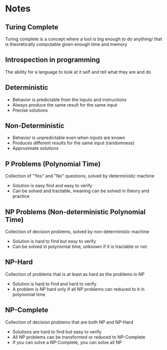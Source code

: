 # Notes

## Turing Complete

Turing complete is a concept where a tool is big enough to do anything/
that is theoretically computable given enough time and memory

## Introspection in programming

The ability for a language to look at it self and tell what they are and do

## Deterministic

- Behavior is predictable from the inputs and instructions
- Always produce the same result for the same input
- Precise solutions

## Non-Deterministic

- Behavior is unpredictable even when inputs are known
- Produces different results for the same input (randomness)
- Approximate solutions

## P Problems (Polynomial Time)

Collection of "Yes" and "No" questions, solved by deterministic machine

- Solution is easy find and easy to verify
- Can be solved and tractable, meaning can be solved in theory and practice

## NP Problems (Non-deterministic Polynomial Time)

Collection of decision problems, solved by non-deterministic machine

- Solution is hard to find but easy to verify
- Can be solved in polynomial time, unknown if it is tractable or not

## NP-Hard

Collection of problems that is at least as hard as the problems in NP

- Solution is hard to find and hard to verify
- A problem is NP hard only if all NP problems can reduced to it in polynomial time

## NP-Complete

Collection of decision problems that are both NP and NP-Hard

- Solutions are hard to find but easy to verify
- All NP problems can be transformed or reduced to NP-Complete
- If you can solve a NP-Complete, you can solve all NP
